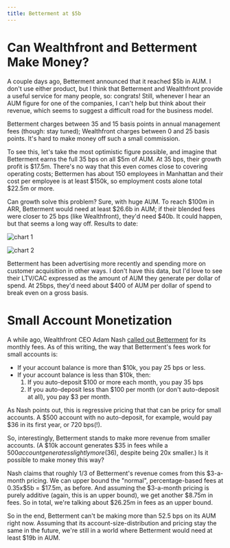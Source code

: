 ```yaml
---
title: Betterment at $5b
---
```


# Can Wealthfront and Betterment Make Money?

A couple days ago, Betterment announced that it reached $5b in AUM. I don't use either product, but I think that Betterment and Wealthfront provide a useful service for many people, so: congrats! Still, whenever I hear an AUM figure for one of the companies, I can't help but think about their revenue, which seems to suggest a difficult road for the business model.

Betterment charges between 35 and 15 basis points in annual management fees (though: stay tuned); Wealthfront charges between 0 and 25 basis points. It's hard to make money off such a small commission.

To see this, let's take the most optimistic figure possible, and imagine that Betterment earns the full 35 bps on all $5m of AUM. At 35 bps, their growth profit is $17.5m. There's no way that this even comes close to covering operating costs; Bettermen has about 150 employees in Manhattan and their cost per employee is at least $150k, so employment costs alone total $22.5m or more.

Can growth solve this problem? Sure, with huge AUM. To reach $100m in ARR, Betterment would need at least $26.6b in AUM; if their blended fees were closer to 25 bps (like Wealthfront), they'd need $40b. It could happen, but that seems a long way off. Results to date:

![chart 1](http://i.imgur.com/JqUl5Ua.png)

![chart 2](http://i.imgur.com/DWYYvKx.png)

Betterment has been advertising more recently and spending more on customer acquisition in other ways. I don't have this data, but I'd love to see their LTV/CAC expressed as the amount of AUM they generate per dollar of spend. At 25bps, they'd need about $400 of AUM per dollar of spend to break even on a gross basis.

# Small Account Monetization

A while ago, Wealthfront CEO Adam Nash [called out Betterment](https://medium.com/@adamnash/it-s-time-to-kill-the-monthly-fee-for-small-accounts-51d37177bfe7#.xwtpu7nff) for its monthly fees. As of this writing, the way that Betterment's fees work for small accounts is:

* If your account balance is more than $10k, you pay 25 bps or less.
* If your account balance is less than $10k, then:
    1. If you auto-deposit $100 or more each month, you pay 35 bps
    2. If you auto-deposit less than $100 per month (or don't auto-deposit at all), you pay $3 per month.

As Nash points out, this is regressive pricing that that can be pricy for small accounts. A $500 account with no auto-deposit, for example, would pay $36 in its first year, or 720 bps(!).

So, interestingly, Betterment stands to make more revenue from smaller accounts. (A $10k account generates $35 in fees while a $500 account generates slightly more ($36), despite being 20x smaller.) Is it possible to make money this way?

Nash claims that roughly 1/3 of Betterment's revenue comes from this $3-a-month pricing. We can upper bound the "normal", percentage-based fees at 0.35x$5b = $17.5m, as before. And assuming the $3-a-month pricing is purely additive (again, this is an upper bound), we get another $8.75m in fees. So in total, we're talking about $26.25m in fees as an upper bound.

So in the end, Betterment can't be making more than 52.5 bps on its AUM right now. Assuming that its account-size-distribution and pricing stay the same in the future, we're still in a world where Betterment would need at least $19b in AUM.
